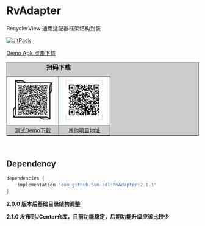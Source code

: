 # RvAdapter
RecyclerView 通用适配器框架结构封装

[![JitPack](https://jitpack.io/v/Sum-sdl/RvAdapter.svg)](https://jitpack.io/#Sum-sdl/RvAdapter)

[Demo Apk 点击下载](https://raw.githubusercontent.com/Sum-sdl/AndriodDevelopLibrary/master/sample/other/sample-debug.apk)


<table border="1"  bgcolor="#cccccc" cellpadding="7">
 <caption style ="text-align:center;font-size:16px;font-weight:bold;color:#000;">扫码下载</caption>
    <tr style ="background:#f2fbfe !important;">
        <td >
        <img src="https://raw.githubusercontent.com/Sum-sdl/AndriodDevelopLibrary/master/sample/demoUi/download_demo.png"   height="120" width="120" >
        </td>
        <td>
        <img src="https://raw.githubusercontent.com/Sum-sdl/AndriodDevelopLibrary/master/sample/demoUi/project.png"  height="120" width="120"  >
        </td>
    </tr>
    <tr>
        <td style ="text-align:center"><a href="https://raw.githubusercontent.com/Sum-sdl/AndriodDevelopLibrary/master/sample/other/sample-release.apk">测试Demo下载</a></td>
        <td style ="text-align:center"><a href="https://gitee.com/Sum-sdl/code_project" target="_blank">其他项目地址</a></td>
    </tr>
</table>
</br>

 ## Dependency
 
 ```gradle
 dependencies {
     implementation 'com.github.Sum-sdl:RvAdapter:2.1.1'
 }
 ```
 
**2.0.0 版本后基础目录结构调整**

**2.1.0 发布到JCenter仓库，目前功能稳定，后期功能升级应该比较少**

